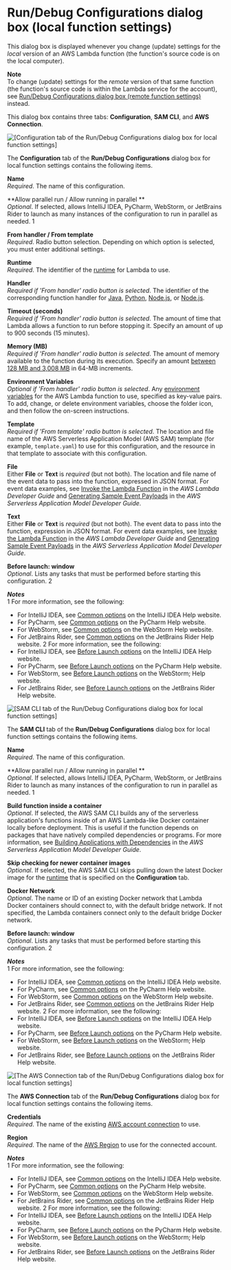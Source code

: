 # Run/Debug Configurations dialog box \(local function settings\)<a name="run-debug-configurations-dialog-local"></a>

This dialog box is displayed whenever you change \(update\) settings for the *local* version of an AWS Lambda function \(the function's source code is on the local computer\)\.

**Note**  
To change \(update\) settings for the *remote* version of that same function \(the function's source code is within the Lambda service for the account\), see [Run/Debug Configurations dialog box \(remote function settings\)](run-debug-configurations-dialog-remote.md) instead\.

This dialog box contains three tabs: **Configuration**, **SAM CLI**, and **AWS Connection**\.

![\[Configuration tab of the Run/Debug Configurations dialog box for local function settings\]](http://docs.aws.amazon.com/toolkit-for-jetbrains/latest/userguide/)

The **Configuration** tab of the **Run/Debug Configurations** dialog box for local function settings contains the following items\.

**Name**  
*Required*\. The name of this configuration\.

**Allow parallel run / Allow running in parallel **  
*Optional*\. If selected, allows IntelliJ IDEA, PyCharm, WebStorm, or JetBrains Rider to launch as many instances of the configuration to run in parallel as needed\. 1

**From handler / From template**  
*Required*\. Radio button selection\. Depending on which option is selected, you must enter additional settings\.

**Runtime**  
*Required*\. The identifier of the [runtime](https://docs.aws.amazon.com/lambda/latest/dg/lambda-runtimes.html) for Lambda to use\.

**Handler**  
*Required if 'From handler' radio button is selected*\. The identifier of the corresponding function handler for [Java](https://docs.aws.amazon.com/lambda/latest/dg/java-programming-model-handler-types.html), [Python](https://docs.aws.amazon.com/lambda/latest/dg/python-programming-model-handler-types.html), [Node\.js](https://docs.aws.amazon.com/lambda/latest/dg/nodejs-prog-model-handler.html), or [Node\.js](https://docs.aws.amazon.com/lambda/latest/dg/nodejs-prog-model-handler.html)\.

**Timeout \(seconds\)**  
*Required if 'From handler' radio button is selected*\. The amount of time that Lambda allows a function to run before stopping it\. Specify an amount of up to 900 seconds \(15 minutes\)\.

**Memory \(MB\)**  
*Required if 'From handler' radio button is selected*\. The amount of memory available to the function during its execution\. Specify an amount [between 128 MB and 3,008 MB](https://docs.aws.amazon.com/lambda/latest/dg/limits.html) in 64\-MB increments\.

**Environment Variables**  
*Optional if 'From handler' radio button is selected*\. Any [environment variables](https://docs.aws.amazon.com/lambda/latest/dg/env_variables.html) for the AWS Lambda function to use, specified as key\-value pairs\. To add, change, or delete environment variables, choose the folder icon, and then follow the on\-screen instructions\.

**Template**  
*Required if 'From template' radio button is selected*\. The location and file name of the AWS Serverless Application Model \(AWS SAM\) template \(for example, `template.yaml`\) to use for this configuration, and the resource in that template to associate with this configuration\.

**File**  
Either **File** or **Text** is *required* \(but not both\)\. The location and file name of the event data to pass into the function, expressed in JSON format\. For event data examples, see [Invoke the Lambda Function](https://docs.aws.amazon.com/lambda/latest/dg/getting-started-create-function.html#get-started-invoke-manually) in the *AWS Lambda Developer Guide* and [Generating Sample Event Payloads](https://docs.aws.amazon.com/serverless-application-model/latest/developerguide/serverless-sam-cli-using-generate-event.html) in the *AWS Serverless Application Model Developer Guide*\.

**Text**  
Either **File** or **Text** is *required* \(but not both\)\. The event data to pass into the function, expression in JSON format\. For event data examples, see [Invoke the Lambda Function](https://docs.aws.amazon.com/lambda/latest/dg/getting-started-create-function.html#get-started-invoke-manually) in the *AWS Lambda Developer Guide* and [Generating Sample Event Payloads](https://docs.aws.amazon.com/serverless-application-model/latest/developerguide/serverless-sam-cli-using-generate-event.html) in the *AWS Serverless Application Model Developer Guide*\.

**Before launch: window**  
*Optional*\. Lists any tasks that must be performed before starting this configuration\. 2

***Notes***  
1 For more information, see the following:  
+ For IntelliJ IDEA, see [Common options](https://www.jetbrains.com/help/idea/run-debug-configurations-dialog.html#common) on the IntelliJ IDEA Help website\. 
+ For PyCharm, see [Common options](https://www.jetbrains.com/help/pycharm/run-debug-configurations-dialog.html#common) on the PyCharm Help website\.
+ For WebStorm, see [Common options](https://www.jetbrains.com/help/webstorm/run-debug-configuration-node-js.html#common) on the WebStorm Help website\.
+ For JetBrains Rider, see [Common options](https://www.jetbrains.com/help/rider/Run_Debug_Configurations_dialog.html#common) on the JetBrains Rider Help website\.
2 For more information, see the following:  
+ For IntelliJ IDEA, see [Before Launch options](https://www.jetbrains.com/help/idea/run-debug-configurations-dialog.html#before-launch-options) on the IntelliJ IDEA Help website\. 
+ For PyCharm, see [Before Launch options](https://www.jetbrains.com/help/pycharm/run-debug-configurations-dialog.html#before-launch-options) on the PyCharm Help website\.
+ For WebStorm, see [Before Launch options](https://www.jetbrains.com/help/webstorm/run-debug-configuration-node-js.html#before-launch-options) on the WebStorm; Help website\.
+ For JetBrains Rider, see [Before Launch options](https://www.jetbrains.com/help/rider/Run_Debug_Configurations_dialog.html#before-launch-options) on the JetBrains Rider Help website\.

![\[SAM CLI tab of the Run/Debug Configurations dialog box for local function settings\]](http://docs.aws.amazon.com/toolkit-for-jetbrains/latest/userguide/)

The **SAM CLI** tab of the **Run/Debug Configurations** dialog box for local function settings contains the following items\.

**Name**  
*Required*\. The name of this configuration\.

**Allow parallel run / Allow running in parallel **  
*Optional*\. If selected, allows IntelliJ IDEA, PyCharm, WebStorm, or JetBrains Rider to launch as many instances of the configuration to run in parallel as needed\. 1

**Build function inside a container**  
*Optional*\. If selected, the AWS SAM CLI builds any of the serverless application's functions inside of an AWS Lambda\-like Docker container locally before deployment\. This is useful if the function depends on packages that have natively compiled dependencies or programs\. For more information, see [Building Applications with Dependencies](https://docs.aws.amazon.com/serverless-application-model/latest/developerguide/serverless-sam-cli-using-build.html) in the *AWS Serverless Application Model Developer Guide*\.

**Skip checking for newer container images**  
*Optional*\. If selected, the AWS SAM CLI skips pulling down the latest Docker image for the [runtime](https://docs.aws.amazon.com/lambda/latest/dg/lambda-runtimes.html) that is specified on the **Configuration** tab\.

**Docker Network**  
*Optional*\. The name or ID of an existing Docker network that Lambda Docker containers should connect to, with the default bridge network\. If not specified, the Lambda containers connect only to the default bridge Docker network\.

**Before launch: window**  
*Optional*\. Lists any tasks that must be performed before starting this configuration\. 2

***Notes***  
1 For more information, see the following:  
+ For IntelliJ IDEA, see [Common options](https://www.jetbrains.com/help/idea/run-debug-configurations-dialog.html#common) on the IntelliJ IDEA Help website\. 
+ For PyCharm, see [Common options](https://www.jetbrains.com/help/pycharm/run-debug-configurations-dialog.html#common) on the PyCharm Help website\.
+ For WebStorm, see [Common options](https://www.jetbrains.com/help/webstorm/run-debug-configuration-node-js.html#common) on the WebStorm Help website\.
+ For JetBrains Rider, see [Common options](https://www.jetbrains.com/help/rider/Run_Debug_Configurations_dialog.html#common) on the JetBrains Rider Help website\.
2 For more information, see the following:  
+ For IntelliJ IDEA, see [Before Launch options](https://www.jetbrains.com/help/idea/run-debug-configurations-dialog.html#before-launch-options) on the IntelliJ IDEA Help website\. 
+ For PyCharm, see [Before Launch options](https://www.jetbrains.com/help/pycharm/run-debug-configurations-dialog.html#before-launch-options) on the PyCharm Help website\.
+ For WebStorm, see [Before Launch options](https://www.jetbrains.com/help/webstorm/run-debug-configuration-node-js.html#before-launch-options) on the WebStorm; Help website\.
+ For JetBrains Rider, see [Before Launch options](https://www.jetbrains.com/help/rider/Run_Debug_Configurations_dialog.html#before-launch-options) on the JetBrains Rider Help website\.

![\[The AWS Connection tab of the Run/Debug Configurations dialog box for local function settings\]](http://docs.aws.amazon.com/toolkit-for-jetbrains/latest/userguide/)

The **AWS Connection** tab of the **Run/Debug Configurations** dialog box for local function settings contains the following items\.

**Credentials**  
*Required*\. The name of the existing [AWS account connection](key-tasks.md#key-tasks-connections) to use\.

**Region**  
*Required*\. The name of the [AWS Region](key-tasks.md#key-tasks-switch-region) to use for the connected account\.

***Notes***  
1 For more information, see the following:  
+ For IntelliJ IDEA, see [Common options](https://www.jetbrains.com/help/idea/run-debug-configurations-dialog.html#common) on the IntelliJ IDEA Help website\. 
+ For PyCharm, see [Common options](https://www.jetbrains.com/help/pycharm/run-debug-configurations-dialog.html#common) on the PyCharm Help website\.
+ For WebStorm, see [Common options](https://www.jetbrains.com/help/webstorm/run-debug-configuration-node-js.html#common) on the WebStorm Help website\.
+ For JetBrains Rider, see [Common options](https://www.jetbrains.com/help/rider/Run_Debug_Configurations_dialog.html#common) on the JetBrains Rider Help website\.
2 For more information, see the following:  
+ For IntelliJ IDEA, see [Before Launch options](https://www.jetbrains.com/help/idea/run-debug-configurations-dialog.html#before-launch-options) on the IntelliJ IDEA Help website\. 
+ For PyCharm, see [Before Launch options](https://www.jetbrains.com/help/pycharm/run-debug-configurations-dialog.html#before-launch-options) on the PyCharm Help website\.
+ For WebStorm, see [Before Launch options](https://www.jetbrains.com/help/webstorm/run-debug-configuration-node-js.html#before-launch-options) on the WebStorm; Help website\.
+ For JetBrains Rider, see [Before Launch options](https://www.jetbrains.com/help/rider/Run_Debug_Configurations_dialog.html#before-launch-options) on the JetBrains Rider Help website\.